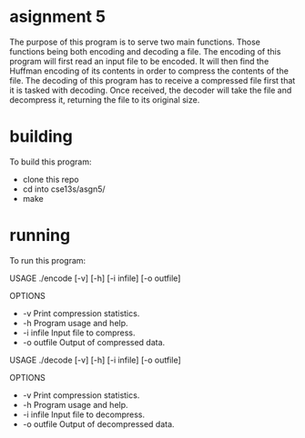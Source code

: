 # asignment 5
The purpose of this program is to serve two main functions. Those functions being both encoding and decoding a file. The encoding of this program will first read an input file to be encoded. It will then find the Huffman encoding of its contents in order to compress the contents of the file. The decoding of this program has to receive a compressed file first that it is tasked with decoding. Once received, the decoder will take the file and decompress it, returning the file to its original size.

# building
To build this program:
- clone this repo
- cd into cse13s/asgn5/
- make

# running
To run this program:

USAGE
./encode [-v] [-h] [-i infile] [-o outfile]

OPTIONS
- -v             Print compression statistics.
- -h             Program usage and help.
- -i infile      Input file to compress.
- -o outfile     Output of compressed data.

USAGE
./decode [-v] [-h] [-i infile] [-o outfile]

OPTIONS
- -v             Print compression statistics.
- -h             Program usage and help.
- -i infile      Input file to decompress.
- -o outfile     Output of decompressed data.
